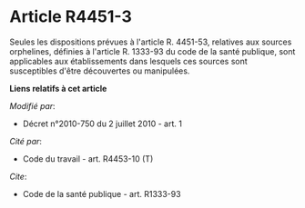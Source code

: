 # Article R4451-3

Seules les dispositions prévues à l'article R. 4451-53, relatives aux sources orphelines, définies à l'article R. 1333-93 du
code de la santé publique, sont applicables aux établissements dans lesquels ces sources sont susceptibles d'être découvertes
ou manipulées.

**Liens relatifs à cet article**

_Modifié par_:

  - Décret n°2010-750 du 2 juillet 2010 - art. 1

_Cité par_:

  - Code du travail - art. R4453-10 (T)

_Cite_:

  - Code de la santé publique - art. R1333-93
